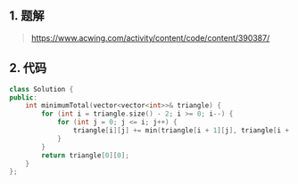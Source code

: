 ## 1. 题解
> https://www.acwing.com/activity/content/code/content/390387/

## 2. 代码
```c++
class Solution {
public:
    int minimumTotal(vector<vector<int>>& triangle) {
        for (int i = triangle.size() - 2; i >= 0; i--) {
            for (int j = 0; j <= i; j++) {
                triangle[i][j] += min(triangle[i + 1][j], triangle[i + 1][j + 1]);
            }
        }
        return triangle[0][0];
    }
};
```